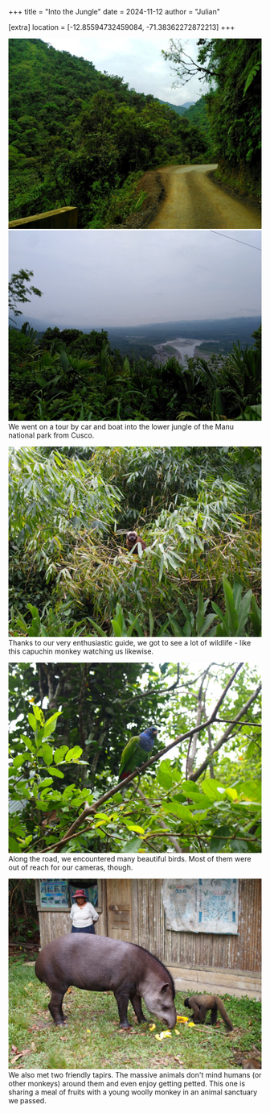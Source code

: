 +++
title = "Into the Jungle"
date = 2024-11-12
author = "Julian"

[extra]
location = [-12.85594732459084, -71.38362272872213]
+++

![A brown road between very green jungle](road.jpg)
![View over green plants onto a river through a wide, flat jungle landscape](river.jpg)
We went on a tour by car and boat into the lower jungle of the Manu national park from Cusco.

![A capuchin monkey sitting in a bamboo bush and watching the photographer](monkey.jpg)
Thanks to our very enthusiastic guide, we got to see a lot of wildlife - like this capuchin monkey watching us likewise.

![A small green parrot with a blue head on a branch](bird.jpg)
Along the road, we encountered many beautiful birds.
Most of them were out of reach for our cameras, though.

![A full-grown tapir and a smaller woolly monkey enjoying some yellow fruit in front of some kind of wooden shed with a woman wearing a red hat watching over them](tapir.jpg)
We also met two friendly tapirs.
The massive animals don't mind humans (or other monkeys) around them and even enjoy getting petted.
This one is sharing a meal of fruits with a young woolly monkey in an animal sanctuary we passed.
